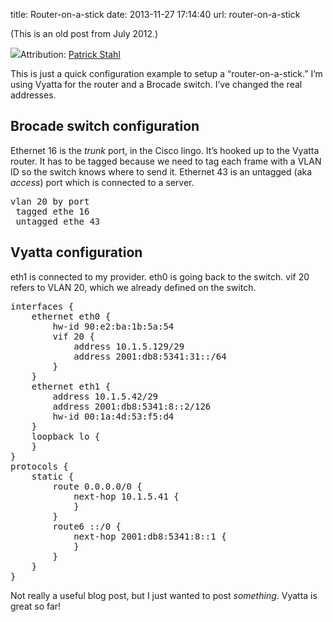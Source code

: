 title: Router-on-a-stick
date: 2013-11-27 17:14:40
url: router-on-a-stick

(This is an old post from July 2012.)

![](http://media.tumblr.com/6ab3187ba70814940579f613dd54e156/tumblr_inline_mwy0cl4GTl1rs73cz.jpg)Attribution: <a href='http://www.flickr.com/photos/pdstahl/3903808739/'>Patrick Stahl</a>

This is just a quick configuration example to setup a “router-on-a-stick.” I’m using Vyatta for the router and a Brocade switch. I’ve changed the real addresses.

<h2>Brocade switch configuration</h2>

Ethernet 16 is the *trunk* port, in the Cisco lingo. It’s hooked up to the Vyatta router. It has to be tagged because we need to tag each frame with a VLAN ID so the switch knows where to send it. Ethernet 43 is an untagged (aka *access*) port which is connected to a server.

<pre>vlan 20 by port
 tagged ethe 16                                                   
 untagged ethe 43 
</pre>

<h2>Vyatta configuration</h2>

eth1 is connected to my provider. eth0 is going back to the switch. vif 20 refers to VLAN 20, which we already defined on the switch.

<pre>interfaces {
    ethernet eth0 {
        hw-id 90:e2:ba:1b:5a:54
        vif 20 {
            address 10.1.5.129/29
            address 2001:db8:5341:31::/64
        }
    }
    ethernet eth1 {
        address 10.1.5.42/29
        address 2001:db8:5341:8::2/126
        hw-id 00:1a:4d:53:f5:d4
    }
    loopback lo {
    }
}
protocols {
    static {
        route 0.0.0.0/0 {
            next-hop 10.1.5.41 {
            }
        }
        route6 ::/0 {
            next-hop 2001:db8:5341:8::1 {
            }
        }
    }
}
</pre>

<p>Not really a useful blog post, but I just wanted to post <em>something</em>. Vyatta is great so far!</p>

